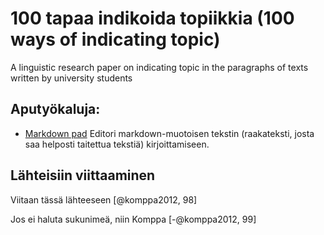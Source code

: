 # 100 tapaa indikoida topiikkia (100 ways of indicating topic)
A linguistic research paper on indicating topic in the paragraphs of texts written by university students

## Aputyökaluja:

- [Markdown pad](http://www.markdownpad.com/download.html) Editori markdown-muotoisen tekstin (raakateksti, josta saa helposti taitettua tekstiä) kirjoittamiseen.

## Lähteisiin viittaaminen

Viitaan tässä lähteeseen [@komppa2012, 98]

Jos ei haluta sukunimeä, niin Komppa [-@komppa2012, 99] 
